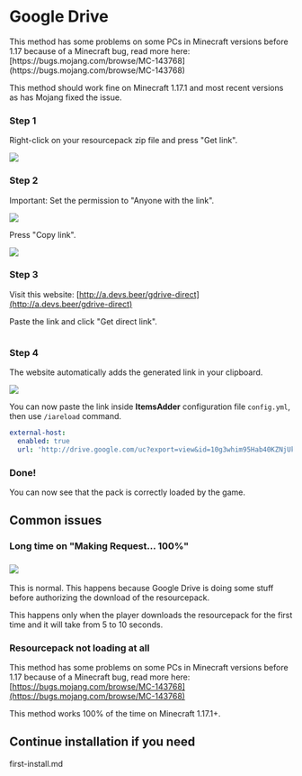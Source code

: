 # Google Drive


<Warning>
This method has some problems on some PCs in Minecraft versions before 1.17 because of a Minecraft bug, read more here: [https://bugs.mojang.com/browse/MC-143768](https://bugs.mojang.com/browse/MC-143768)

This method should work fine on Minecraft 1.17.1 and most recent versions as has Mojang fixed the issue.
</Warning>


### Step 1

Right-click on your resourcepack zip file and press "Get link".

![](<../../.gitbook/assets/immagine (19).png>)

### Step 2

Important: Set the permission to "Anyone with the link".

![](<../../.gitbook/assets/immagine (7).png>)

Press "Copy link".

![](<../../.gitbook/assets/immagine (5).png>)

### Step 3

Visit this website: [http://a.devs.beer/gdrive-direct](http://a.devs.beer/gdrive-direct)

Paste the link and click "Get direct link".

<img src="../../.gitbook/assets/immagine (20).png" alt="" data-size="original" />

### Step 4

The website automatically adds the generated link in your clipboard.

![](<../../.gitbook/assets/immagine (72).png>)

You can now paste the link inside **ItemsAdder** configuration file `config.yml`, then use `/iareload` command.


```yaml config.yml lines icon="yaml"
external-host:
  enabled: true
  url: 'http://drive.google.com/uc?export=view&id=10g3whim95Hab40KZNjUkwY9FUuqKMGh5'
```


### Done!

You can now see that the pack is correctly loaded by the game.

## Common issues

### Long time on "Making Request... 100%"

### ![](<../../.gitbook/assets/immagine (3).png>)

This is normal. This happens because Google Drive is doing some stuff before authorizing the download of the resourcepack.

This happens only when the player downloads the resourcepack for the first time and it will take from 5 to 10 seconds.

### Resourcepack not loading at all

This method has some problems on some PCs in Minecraft versions before 1.17 because of a Minecraft bug, read more here: [https://bugs.mojang.com/browse/MC-143768](https://bugs.mojang.com/browse/MC-143768)

This method works 100% of the time on Minecraft 1.17.1+.

## Continue installation if you need


<Card title="first-install.md" icon="text" href="/../first-install.md/">
first-install.md
</Card>

